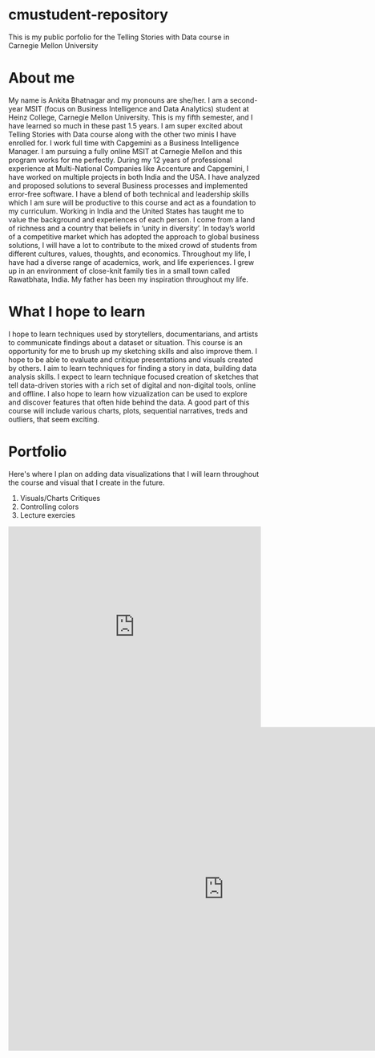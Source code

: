 # cmustudent-repository
This is my public porfolio for the Telling Stories with Data course in Carnegie Mellon University

# About me
My name is Ankita Bhatnagar and my pronouns are she/her. I am a second-year MSIT (focus on Business Intelligence and Data Analytics) student at Heinz College, Carnegie Mellon University. This is my fifth semester, and I have learned so much in these past 1.5 years. I am super excited about Telling Stories with Data course along with the other two minis I have enrolled for. I work full time with Capgemini as a Business Intelligence Manager. I am pursuing a fully online MSIT at Carnegie Mellon and this program works for me perfectly.
During my 12 years of professional experience at Multi-National Companies like Accenture and Capgemini, I have worked on multiple projects in both India and the USA. I have analyzed and proposed solutions to several Business processes and implemented error-free software. I have a blend of both technical and leadership skills which I am sure will be productive to this course and act as a foundation to my curriculum. Working in India and the United States has taught me to value the background and experiences of each person.
I come from a land of richness and a country that beliefs in ‘unity in diversity’. In today’s world of a competitive market which has adopted the approach to global business solutions, I will have a lot to contribute to the mixed crowd of students from different cultures, values, thoughts, and economics. Throughout my life, I have had a diverse range of academics, work, and life experiences. I grew up in an environment of close-knit family ties in a small town called Rawatbhata, India. My father has been my inspiration throughout my life.

# What I hope to learn
I hope to learn techniques used by storytellers, documentarians, and artists to communicate findings about a dataset or situation. This course is an opportunity for me to brush up my sketching skills and also improve them. I hope to be able to evaluate and critique presentations and visuals created by others. I aim to learn techniques for finding a story in data, building data analysis skills. I expect to learn technique focused creation of sketches that tell data-driven stories with a rich set of digital and non-digital tools, online and offline. I also hope to learn how vizualization can be used to explore and discover features that often hide behind the data. A good part of this course will include various charts, plots, sequential narratives, treds and outliers, that seem exciting. 

# Portfolio
Here's where I plan on adding data visualizations that I will learn throughout the course and visual that I create in the future.

1. Visuals/Charts Critiques
2. Controlling colors
3. Lecture exercies

<iframe title="Brazil's..." aria-label="chart" id="datawrapper-chart-30a3q" src="https://datawrapper.dwcdn.net/30a3q/1/" scrolling="no" frameborder="0" style="width: 0; min-width: 100% !important; border: none;" height="400"></iframe><script type="text/javascript">!function(){"use strict";window.addEventListener("message",(function(a){if(void 0!==a.data["datawrapper-height"])for(var e in a.data["datawrapper-height"]){var t=document.getElementById("datawrapper-chart-"+e)||document.querySelector("iframe[src*='"+e+"']");t&&(t.style.height=a.data["datawrapper-height"][e]+"px")}}))}();
</script>


<iframe src="https://data.oecd.org/chart/61KX" width="860" height="645" style="border: 0" mozallowfullscreen="true" webkitallowfullscreen="true" allowfullscreen="true"><a href="https://data.oecd.org/chart/61KX" target="_blank">OECD Chart: General government debt, Total, % of GDP, Annual, 2015</a></iframe>

